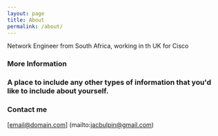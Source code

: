 ```yaml
---
layout: page
title: About
permalink: /about/
---
```


Network Engineer from South Africa, working in th UK for Cisco

### More Information

### A place to include any other types of information that you'd like to include about yourself.

### Contact me

[email@domain.com] (mailto:jacbulpin@gmail.com)
